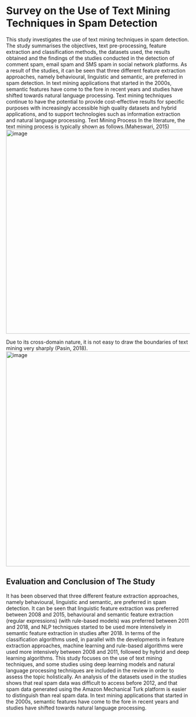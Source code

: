 # Survey on the Use of Text Mining Techniques in Spam Detection
This study investigates the use of text mining techniques in spam detection. The study summarises the objectives, text pre-processing, feature extraction and classification methods, the datasets used, the results obtained and the findings of the studies conducted in the detection of comment spam, email spam and SMS spam in social network platforms. 
As a result of the studies, it can be seen that three different feature extraction approaches, namely behavioural, linguistic and semantic, are preferred in spam detection. In text mining applications that started in the 2000s, semantic features have come to the fore in recent years and studies have shifted towards natural language processing. Text mining techniques continue to have the potential to provide cost-effective results for specific purposes with increasingly accessible high quality datasets and hybrid applications, and to support technologies such as information extraction and natural language processing.
Text Mining Process
In the literature, the text mining process is typically shown as follows.(Maheswari, 2015)
<img width="558" alt="image" src="https://github.com/ayseirmak/Survey-TextMining-for-SpamDetection/assets/152956281/be84aae7-4e1d-4c22-962c-ad195c78670a">

Due to its cross-domain nature, it is not easy to draw the boundaries of text mining very sharply (Pasin, 2018).
<img width="588" alt="image" src="https://github.com/ayseirmak/Survey-TextMining-for-SpamDetection/assets/152956281/0773dffc-2bd6-418d-8096-7824ec4e867e">

## Evaluation and Conclusion of The Study
It has been observed that three different feature extraction approaches, namely behavioural, linguistic and semantic, are preferred in spam detection. It can be seen that linguistic feature extraction was preferred between 2008 and 2015, behavioural and semantic feature extraction (regular expressions) (with rule-based models) was preferred between 2011 and 2018, and NLP techniques started to be used more intensively in semantic feature extraction in studies after 2018. In terms of the classification algorithms used, in parallel with the developments in feature extraction approaches, machine learning and rule-based algorithms were used more intensively between 2008 and 2011, followed by hybrid and deep learning algorithms. This study focuses on the use of text mining techniques, and some studies using deep learning models and natural language processing techniques are included in the review in order to assess the topic holistically. An analysis of the datasets used in the studies shows that real spam data was difficult to access before 2012, and that spam data generated using the Amazon Mechanical Turk platform is easier to distinguish than real spam data. In text mining applications that started in the 2000s, semantic features have come to the fore in recent years and studies have shifted towards natural language processing.
